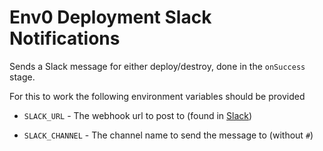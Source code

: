 # Env0 Deployment Slack Notifications

[comment]: <> (TODO: Update)

Sends a Slack message for either deploy/destroy, done in the `onSuccess` stage.

For this to work the following environment variables should be provided

* `SLACK_URL` - The webhook url to post to (found in [Slack](https://env0.slack.com/apps/A0F7XDUAZ-incoming-webhooks))

* `SLACK_CHANNEL` - The channel name to send the message to (without `#`) 